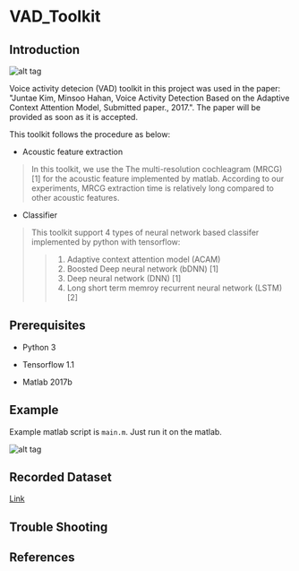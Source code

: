 # VAD_Toolkit

## Introduction

![alt tag](https://user-images.githubusercontent.com/24668469/32532813-2b9c59aa-c490-11e7-8a30-a39de5aedc98.jpg)

Voice activity detecion (VAD) toolkit in this project was used in the paper: "Juntae Kim, Minsoo Hahan, Voice Activity Detection Based on the Adaptive Context Attention Model, Submitted paper., 2017.". 
The paper will be provided as soon as it is accepted.

This toolkit follows the procedure as below:

- Acoustic feature extraction

> In this toolkit, we use the The multi-resolution cochleagram (MRCG) [1] for the acoustic feature implemented by matlab.
> According to our experiments, MRCG extraction time is relatively long compared to other acoustic features.
- Classifier

> This toolkit support 4 types of neural network based classifer implemented by python with tensorflow:
>> 1. Adaptive context attention model (ACAM)
>> 2. Boosted Deep neural network (bDNN) [1]
>> 3. Deep neural network (DNN) [1] 
>> 4. Long short term memroy recurrent neural network (LSTM) [2]

## Prerequisites

- Python 3

- Tensorflow 1.1

- Matlab 2017b
## Example

Example matlab script is `main.m`. Just run it on the matlab.

![alt tag](https://user-images.githubusercontent.com/24668469/32533149-5526a77e-c492-11e7-909f-a7c7983d9dd4.jpg)

## Recorded Dataset

[Link](http://sail.ipdisk.co.kr:80/publist/VOL1/Database/VAD_DB/Recorded_data.zip)

## Trouble Shooting
## References

